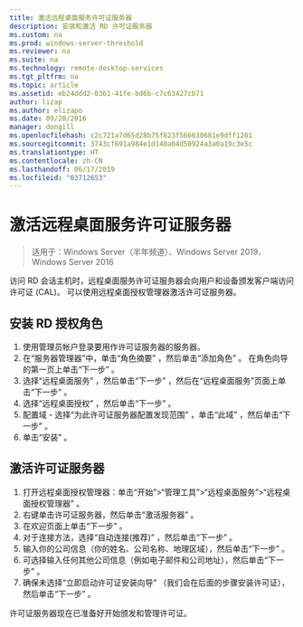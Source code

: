 ```yaml
---
title: 激活远程桌面服务许可证服务器
description: 安装和激活 RD 许可证服务器
ms.custom: na
ms.prod: windows-server-threshold
ms.reviewer: na
ms.suite: na
ms.technology: remote-desktop-services
ms.tgt_pltfrm: na
ms.topic: article
ms.assetid: eb24ddd2-0361-41fe-bd6b-c7c63427cb71
author: lizap
ms.author: elizapo
ms.date: 09/20/2016
manager: dongill
ms.openlocfilehash: c2c721a7d65d28b75f823f566630681e9dff1201
ms.sourcegitcommit: 3743cf691a984e1d140a04d50924a3a0a19c3e5c
ms.translationtype: HT
ms.contentlocale: zh-CN
ms.lasthandoff: 06/17/2019
ms.locfileid: "63712653"
---
```

# <a name="activate-the-remote-desktop-services-license-server"></a>激活远程桌面服务许可证服务器

>适用于：Windows Server（半年频道）、Windows Server 2019、Windows Server 2016

访问 RD 会话主机时，远程桌面服务许可证服务器会向用户和设备颁发客户端访问许可证 (CAL)。 可以使用远程桌面授权管理器激活许可证服务器。 

## <a name="install-the-rd-licensing-role"></a>安装 RD 授权角色

1. 使用管理员帐户登录要用作许可证服务器的服务器。
2. 在“服务器管理器”中，单击“角色摘要”  ，然后单击“添加角色”  。
   在角色向导的第一页上单击“下一步”  。
3. 选择“远程桌面服务”  ，然后单击“下一步”  ，然后在“远程桌面服务”页面上单击“下一步”  。
4. 选择“远程桌面授权”  ，然后单击“下一步”  。
5. 配置域 - 选择“为此许可证服务器配置发现范围”  ，单击“此域”  ，然后单击“下一步”  。
6. 单击“安装”  。

## <a name="activate-the-license-server"></a>激活许可证服务器

1. 打开远程桌面授权管理器：单击“开始”>“管理工具”>“远程桌面服务”>“远程桌面授权管理器”  。
2. 右键单击许可证服务器，然后单击“激活服务器”  。
3. 在欢迎页面上单击“下一步”  。
4. 对于连接方法，选择“自动连接(推荐)”  ，然后单击“下一步”  。
5. 输入你的公司信息（你的姓名、公司名称、地理区域），然后单击“下一步”  。
6. 可选择输入任何其他公司信息（例如电子邮件和公司地址），然后单击“下一步”  。 
7. 确保未选择“立即启动许可证安装向导”  （我们会在后面的步骤安装许可证），然后单击“下一步”  。

许可证服务器现在已准备好开始颁发和管理许可证。 